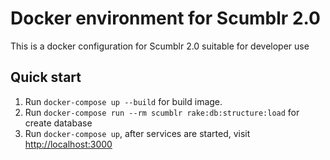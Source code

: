 # Docker environment for Scumblr 2.0

This is a docker configuration for Scumblr 2.0 suitable for developer use

## Quick start

1. Run `docker-compose up --build` for build image.
2. Run `docker-compose run --rm scumblr rake:db:structure:load` for create database
3. Run `docker-compose up`, after services are started, visit [http://localhost:3000](http://localhost:3000)